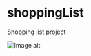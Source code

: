 # shoppingList
Shopping list project

![Image alt](https://github.com/VitaliiKashcheev/shoppingList.git/raw/master/Screen/P1.png)
